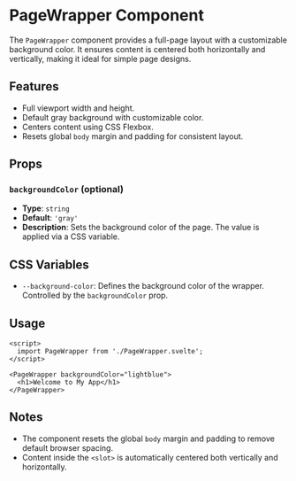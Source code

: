 # PageWrapper Component

The `PageWrapper` component provides a full-page layout with a customizable background color. It ensures content is centered both horizontally and vertically, making it ideal for simple page designs.

## Features
- Full viewport width and height.
- Default gray background with customizable color.
- Centers content using CSS Flexbox.
- Resets global `body` margin and padding for consistent layout.

## Props

### `backgroundColor` (optional)
- **Type**: `string`
- **Default**: `'gray'`
- **Description**: Sets the background color of the page. The value is applied via a CSS variable.

## CSS Variables

- `--background-color`: Defines the background color of the wrapper. Controlled by the `backgroundColor` prop.

## Usage

```svelte
<script>
  import PageWrapper from './PageWrapper.svelte';
</script>

<PageWrapper backgroundColor="lightblue">
  <h1>Welcome to My App</h1>
</PageWrapper>
```

## Notes
- The component resets the global `body` margin and padding to remove default browser spacing.
- Content inside the `<slot>` is automatically centered both vertically and horizontally.

